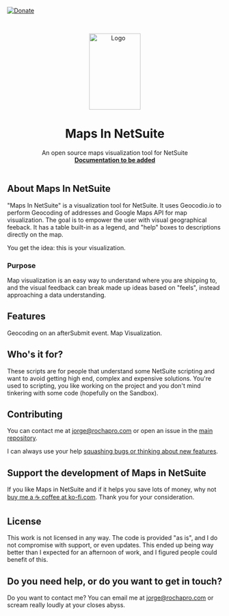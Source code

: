 [![Donate][donate-shield]][donate-url]

<!-- PROJECT LOGO -->
<br />
<p align="center">
  <a href="https://github.com/Jorgelhus/MapsinNetSuite">
    <img src="https://i.ibb.co/GsWKsBk/Designer.png" alt="Logo" width="120" height="178">
  </a>
</p>
  <h1 align="center">Maps In NetSuite</h1>


  <p align="center">
    An open source maps visualization tool for NetSuite
    <br />
    <a href="https://google.com/" target="_blank"><strong>Documentation to be added</strong></a>
    <br />
    <br />

  </p>

<!-- /MarkdownTOC -->

## About Maps In NetSuite

"Maps In NetSuite" is a visualization tool for NetSuite. It uses Geocodio.io to perform Geocoding of addresses and Google Maps API for map visualization. The goal is to empower the user with visual geographical feeback. It has a table built-in as a legend, and "help" boxes to descriptions directly on the map.

You get the idea: this is your visualization.

### Purpose

Map visualization is an easy way to understand where you are shipping to, and the visual feedback can break made up ideas based on "feels", instead approaching a data understanding.

## Features

  Geocoding on an afterSubmit event.
  Map Visualization.

## Who's it for?

These scripts are for people that understand some NetSuite scripting and want to avoid getting high end, complex and expensive solutions. You're used to scripting, you like working on the project and you don't mind tinkering with some code (hopefully on the Sandbox).
 
## Contributing

You can contact me at [jorge@rochapro.com](mailto:jorge@rochapro.com) or open an issue in the [main repository](https://github.com/Jorgelhus/MapsinNetSuite).

I can always use your help [squashing bugs or thinking about new features](https://github.com/Jorgelhus/MapsinNetSuite/issues).

<!-- SPONSOR TEXT -->

## Support the development of Maps in NetSuite

If you like Maps in NetSuite and if it helps you save lots of money, why not [buy me a ☕️ coffee at ko-fi.com](https://ko-fi.com/jorgelhus). Thank you for your consideration.

<!-- END OF SPONSOR TEXT -->

## License

This work is not licensed in any way. The code is provided "as is", and I do not compromise with support, or even updates. This ended up being way better than I expected for an afternoon of work, and I figured people could benefit of this.

<!-- HELP TEXT -->

## Do you need help, or do you want to get in touch?

Do you want to contact me? You can email me at [jorge@rochapro.com](mailto:jorge@rochapro.com) or scream really loudly at your closes abyss.

<!-- END OF HELP TEXT -->


[donate-shield]: https://img.shields.io/badge/donate-%24%20%E2%82%AC-brightgreen?style=flat-square
[donate-url]: https://ko-fi.com/jorgelhus